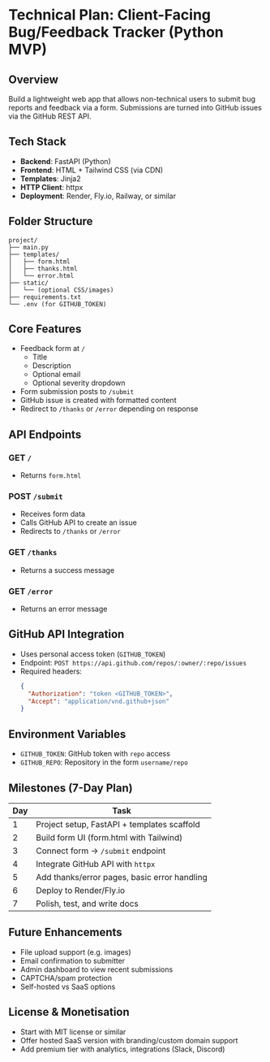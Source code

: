 # Technical Plan: Client-Facing Bug/Feedback Tracker (Python MVP)

## Overview
Build a lightweight web app that allows non-technical users to submit bug reports and feedback via a form. Submissions are turned into GitHub issues via the GitHub REST API.

## Tech Stack
- **Backend**: FastAPI (Python)
- **Frontend**: HTML + Tailwind CSS (via CDN)
- **Templates**: Jinja2
- **HTTP Client**: httpx
- **Deployment**: Render, Fly.io, Railway, or similar

## Folder Structure
```
project/
├── main.py
├── templates/
│   ├── form.html
│   ├── thanks.html
│   └── error.html
├── static/
│   └── (optional CSS/images)
├── requirements.txt
└── .env (for GITHUB_TOKEN)
```

## Core Features
- Feedback form at `/`
  - Title
  - Description
  - Optional email
  - Optional severity dropdown
- Form submission posts to `/submit`
- GitHub issue is created with formatted content
- Redirect to `/thanks` or `/error` depending on response

## API Endpoints
### GET `/`
- Returns `form.html`

### POST `/submit`
- Receives form data
- Calls GitHub API to create an issue
- Redirects to `/thanks` or `/error`

### GET `/thanks`
- Returns a success message

### GET `/error`
- Returns an error message

## GitHub API Integration
- Uses personal access token (`GITHUB_TOKEN`)
- Endpoint: `POST https://api.github.com/repos/:owner/:repo/issues`
- Required headers:
  ```json
  {
    "Authorization": "token <GITHUB_TOKEN>",
    "Accept": "application/vnd.github+json"
  }
  ```

## Environment Variables
- `GITHUB_TOKEN`: GitHub token with `repo` access
- `GITHUB_REPO`: Repository in the form `username/repo`

## Milestones (7-Day Plan)
| Day | Task |
|-----|------|
| 1   | Project setup, FastAPI + templates scaffold |
| 2   | Build form UI (form.html with Tailwind) |
| 3   | Connect form → `/submit` endpoint |
| 4   | Integrate GitHub API with `httpx` |
| 5   | Add thanks/error pages, basic error handling |
| 6   | Deploy to Render/Fly.io |
| 7   | Polish, test, and write docs |

## Future Enhancements
- File upload support (e.g. images)
- Email confirmation to submitter
- Admin dashboard to view recent submissions
- CAPTCHA/spam protection
- Self-hosted vs SaaS options

## License & Monetisation
- Start with MIT license or similar
- Offer hosted SaaS version with branding/custom domain support
- Add premium tier with analytics, integrations (Slack, Discord)

